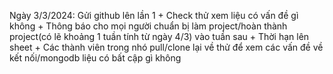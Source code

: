 Ngày 3/3/2024: Gửi github lên lần 1
              + Check thử xem liệu có vấn đề gì không
              + Thông báo cho mọi người chuẩn bị làm project/hoàn thành project(có lẽ khoảng 1 tuần tính từ ngày 4/3) vào tuần sau
              + Thời hạn lên sheet 
              + Các thành viên trong nhó pull/clone lại về thử để xem các vấn đề về kết nối/mongodb liệu có bất cập gì không
